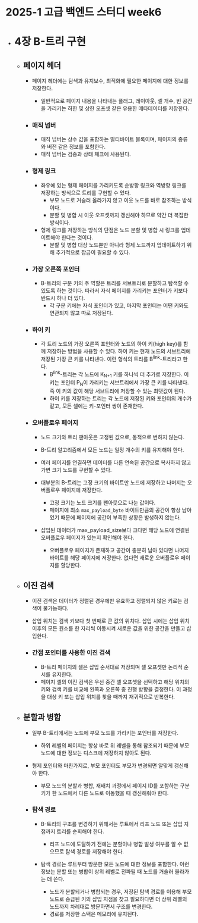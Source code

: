 2025-1 고급 백엔드 스터디 week6
================================

* # 4장 B-트리 구현
    * ## 페이지 헤더
        * 페이지 헤더에는 탐색과 유지보수, 최적화에 필요한 페이지에 대한 정보를 저장한다.
            * 일반적으로 페이지 내용을 나타내는 플래그, 레이아웃, 셀 개수, 빈 공간을 가리키는 하한 및 상한 오프셋 같은 유용한 메타데이터를 저장한다.

        * ### 매직 넘버
            * 매직 넘버는 상수 값을 포함하는 멀티바이트 블록이며, 페이지의 종류와 버전 같은 정보를 포함한다.
            * 매직 넘버는 검증과 상태 체크에 사용된다.
        
        * ### 형제 링크
            * 좌우에 있는 형제 페이지를 가리키도록 순방향 링크와 역방향 링크를 저장하는 방식으로 트리를 구현할 수 있다.
                * 부모 노드로 거슬러 올라가지 않고 이웃 노드를 바로 참조하는 방식이다.
                * 분할 및 병합 시 이웃 오프셋까지 갱신해야 하므로 약간 더 복잡한 방식이다.
            * 형제 링크를 저장하는 방식의 단점은 노드 분할 및 병합 시 링크를 업데이트해야 한다는 것이다.
                * 분할 및 병합 대상 노드뿐만 아니라 형제 노드까지 업데이트하기 위해 추가적으로 잠금이 필요할 수 있다.
        
        * ### 가장 오른쪽 포인터
            * B-트리의 구분 키의 주 역할은 트리를 서브트리로 분할하고 탐색할 수 있도록 하는 것이다. 따라서 자식 페이지를 가리키는 포인터가 키보다 반드시 하나 더 있다.
                * 각 구분 키에는 자식 포인터가 있고, 마지막 포인터는 어떤 키와도 연관되지 않고 따로 저장된다.
        
        * ### 하이 키
            * 각 트리 노드의 가장 오른쪽 포인터와 노드의 하이 키(high key)를 함께 저장하는 방법을 사용할 수 있다. 하이 키는 현재 노드의 서브트리에 저장된 가장 큰 키를 나타낸다. 이런 형식의 트리를 B<sup>link</sup>-트리라고 한다.
                * B<sup>link</sup>-트리는 각 노드에 K<sub>N+1</sub> 키를 하나씩 더 추가로 저장한다. 이 키는 포인터 P<sub>N</sub>이 가리키는 서브트리에서 가장 큰 키를 나타낸다. 즉 이 키의 값이 해당 서브트리에 저장할 수 있는 최댓값이 된다.
                * 하이 키를 저장하는 트리는 각 노드에 저장된 키와 포인터의 개수가 같고, 모든 셀에는 키-포인터 쌍이 존재한다.
        
        * ### 오버플로우 페이지
            * 노드 크기와 트리 팬아웃은 고정된 값으로, 동적으로 변하지 않는다.

            * B-트리 알고리즘에서 모든 노드는 일정 개수의 키를 유지해야 한다.
            
            * 여러 페이지를 연결하면 데이터를 다른 연속된 공간으로 복사하지 않고 가변 크기 노드를 구현할 수 있다.

            * 대부분의 B-트리는 고정 크기의 바이트만 노드에 저장하고 나머지는 오버플로우 페이지에 저장한다.
                * 고정 크기는 노드 크기를 팬아웃으로 나눈 값이다.
                * 페이지에 최소 `max_payload_byte` 바이트만큼의 공간이 항상 남아 있기 때문에 페이지에 공간이 부족한 상황은 발생하지 않는다.
            
            * 삽입된 데이터가 max_payload_size보다 크다면 해당 노드에 연결된 오버플로우 페이지가 있는지 확인해야 한다.
                * 오버플로우 페이지가 존재하고 공간이 충분히 남아 있다면 나머지 바이트를 해당 페이지에 저장한다. 없다면 새로운 오버플로우 페이지를 할당한다.
    
    * ## 이진 검색
        * 이진 검색은 데이터가 정렬된 경우에만 유효하고 정렬되지 않은 키로는 검색이 불가능하다.
        * 삽입 위치는 검색 키보다 첫 번째로 큰 값의 위치다. 삽입 시에는 삽입 위치 이후의 모든 원소를 한 자리씩 이동시켜 새로운 값을 위한 공간을 만들고 삽입한다.

        * ### 간접 포인터를 사용한 이진 검색
            * B-트리 페이지의 셀은 삽입 순서대로 저장되며 셀 오프셋만 논리적 순서를 유지한다.
            * 페이지 셀의 이진 검색은 우선 중간 셀 오프셋을 선택하고 해당 위치의 키와 검색 키를 비교해 왼쪽과 오른쪽 중 진행 방향을 결정한다. 이 과정을 대상 키 또는 삽입 위치를 찾을 때까지 재귀적으로 반복한다.
    
    * ## 분할과 병합
        * 일부 B-트리에서는 노드에 부모 노드를 가리키는 포인터를 저장한다.
            * 하위 레벨의 페이지는 항상 바로 위 레벨을 통해 참조되기 때문에 부모 노드에 대한 정보는 디스크에 저장하지 않아도 된다.
        
        * 형제 포인터와 마찬가지로, 부모 포인터도 부모가 변경되면 알맞게 갱신해야 한다.
            * 부모 노드의 분할과 병합, 재배치 과정에서 페이지 ID를 포함하는 구분 키가 한 노드에서 다른 노드로 이동했을 때 갱신해줘야 한다.
        
        * ### 탐색 경로
            * B-트리의 구조를 변경하기 위해서는 루트에서 리프 노드 또는 삽입 지점까지 트리를 순회해야 한다.
                * 리프 노드에 도달하기 전에는 분할이나 병합 발생 여부를 알 수 없으므로 탐색 경로를 저장해야 한다.

            * 탐색 경로는 루트부터 방문한 모든 노드에 대한 정보를 포함한다. 이런 정보는 분할 또는 병합이 상위 레벨로 전파될 때 노드를 거슬러 올라가는 데 쓴다.
                * 노드가 분할되거나 병합되는 경우, 저장된 탐색 경로를 이용해 부모 노드로 승급된 키의 삽입 지점을 찾고 필요하다면 더 상위 레벨의 노드까지 차례대로 방문하면서 구조를 변경한다.
                * 경로를 저장한 스택은 메모리에 유지된다.